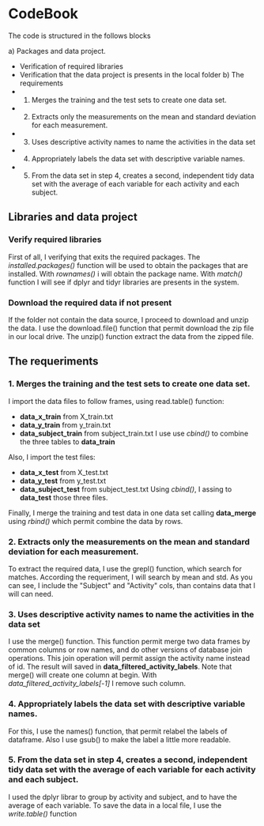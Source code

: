 # CodeBook

The code is structured in the follows blocks

a) Packages and data project.
* Verification of required libraries
* Verification that the data project is presents in the local folder
b) The requirements
* 1. Merges the training and the test sets to create one data set.
* 2. Extracts only the measurements on the mean and standard deviation for each measurement. 
* 3. Uses descriptive activity names to name the activities in the data set
* 4. Appropriately labels the data set with descriptive variable names. 
* 5. From the data set in step 4, creates a second, independent tidy data set with the average of each variable for each activity and each subject.

## Libraries and data project

### Verify required libraries
 First of all, I verifying that exits the required packages. The *installed.packages()* function will be used to obtain the packages that are installed. With *rownames()* i will obtain the package name. With *match()* function I will see if dplyr and tidyr libraries are presents in the system.


### Download the required data if not present
 If the folder not contain the data source, I proceed to download and unzip the data. I use the download.file() function that permit download the zip file in our local drive. The unzip() function extract the data from the zipped file.


## The requeriments

### 1. Merges the training and the test sets to create one data set.
 I import the data files to follow frames, using read.table() function:
* **data_x_train** from X_train.txt
* **data_y_train** from y_train.txt
* **data_subject_train** from subject_train.txt
I use use *cbind()* to combine the three tables to **data_train**

 Also, I import the test files:
* **data_x_test** from X_test.txt
* **data_y_test** from y_test.txt
* **data_subject_test** from subject_test.txt
Using *cbind()*, I assing to **data_test** those three files.

Finally, I merge the training and test data in one data set calling **data_merge** using *rbind()* which permit combine the data by rows.


### 2. Extracts only the measurements on the mean and standard deviation for each measurement.
 To extract the required data, I use the grepl() function, which search for matches. According the requeriment, I will search by mean and std. As you can see, I include the "Subject" and "Activity" cols, than contains data that I will can need.


### 3. Uses descriptive activity names to name the activities in the data set
 I use the merge() function. This function permit merge two data frames by common columns or row names, and do other versions of database join operations. This join operation will permit assign the activity name instead of id. The result will saved in **data_filtered_activity_labels**. Note that merge() will create one column at begin. With *data_filtered_activity_labels[-1]* I remove such column.


### 4. Appropriately labels the data set with descriptive variable names.

 For this, I use the names() function, that permit relabel the labels of dataframe. Also I use gsub() to make the label a little more readable.


### 5. From the data set in step 4, creates a second, independent tidy data set with the average of each variable for each activity and each subject.

 I used the dplyr librar to group by activity and subject, and to have the average of each variable. To save the data in a local file, I use the *write.table()* function
